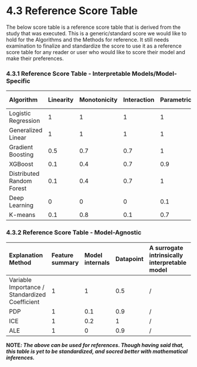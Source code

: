 # 4.3 Reference Score Table

The below score table is a reference score table that is derived from the study that was executed. This is a generic/standard score we would like to hold for the Algorithms and the Methods for reference. It still needs examination to finalize and standardize the score to use it as a reference score table for any reader or user who would like to score their model and make their preferences.

### 4.3.1 Reference Score Table - Interpretable Models/Model-Specific

| Algorithm | Linearity | Monotonicity | Interaction | Parametric | Transparent | Algorithmic complexity |
| :--- | :--- | :--- | :--- | :--- | :--- | :--- |
| Logistic Regression | 1 | 1 | 1 | 1 | 1 | 1 |
| Generalized Linear | 1 | 1 | 1 | 1 | 1 | 0.9 |
| Gradient Boosting | 0.5 | 0.7 | 0.7 | 1 | 1 | 0.8 |
| XGBoost | 0.1 | 0.4 | 0.7 | 0.9 | 0 | 0.7 |
| Distributed Random Forest | 0.1 | 0.4 | 0.7 | 1 | 0 | 0.9 |
| Deep Learning | 0 | 0 | 0 | 0.1 | 0 | 0.2 |
| K-means | 0.1 | 0.8 | 0.1 | 0.7 | 1 | 0.5 |

### 4.3.2 Reference Score Table - Model-Agnostic

| Explanation Method | Feature summary | Model internals | Datapoint | A surrogate intrinsically interpretable model | Expressive power | Portability | Algorithmic complexity | Detailed | Correctness | Consistency | Stability | Certainty | Importance | Novelty | Representativeness |
| :--- | :--- | :--- | :--- | :--- | :--- | :--- | :--- | :--- | :--- | :--- | :--- | :--- | :--- | :--- | :--- |
| Variable Importance / Standardized Coefficient | 1 | 1 | 0.5 | / | 1 | 1 | 1 | 1 | 1 | 0.3 | 1 | 1 | 1 | 0 | 1 |
| PDP | 1 | 0.1 | 0.9 | / | 1 | 1 | 0.9 | 0.5 | 1 | 0.8 | 1 | 0.8 | 0.8 | 1 | 0.1 |
| ICE | 1 | 0.2 | 1 | / | 1 | 0.5 | 0.5 | 1 | 1 | 0.8 | 1 | 0.9 | 1 | 0.9 | 0.1 |
| ALE | 1 | 0 | 0.9 | / | 1 | 1 | 1 | 0.6 | 1 | 0.9 | 1 | 0 | 1 | 1 | 0.1 |

**NOTE**_**: The above can be used for references. Though having said that, this table is yet to be standardized, and socred better with mathematical inferences.**_

